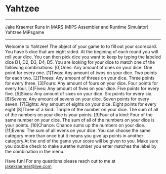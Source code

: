 # Yahtzee
******************************************************************************
Jake Kraemer
Runs in MARS (MIPS Assembler and Runtime Simulator)
Yahtzee MiPsgame
*******************************************************************************
Welcome to Yahtzee! The object of your game to to fill out your scorecard. You
have 5 dice that are eight sided. At the begining of each round you will roll 
your dice. You can then pick dice you want to keep by typing the labeled dice 
D1, D2, D3, D4, D5. You are looking for your dice to match one of the following
combinations:
[0]Ones: Any amount of ones on your dice. One point for every one.
[1]Twos: Any amount of twos on your dice. Two points for each two.
[2]Threes: Any amount of threes on your dice. Three points for every three.
[3]Fours: Any amount of fours on your dice. Four points for every four.
[4]Fives: Any amount of fives on your dice. Five points for every five.
[5]Sixes: Any amount of sixes on your dice. Six points for every six.
[6}Sevens: Any amount of sevens on your dice. Seven points for every seven.
[7]Eights: Any amount of eights on your dice. Eight points for every eight
[8]Three of a kind: Thriple of the number on your dice. The sum of all of the
numbers on your dice is your points.
[9]Four of a kind: Four of the same number on your dice. The sum of all of the
numbers on your dice is your points.
[10]Chance: Chance sums up the numbers on your dice.
[11]Evens: The sum of all evens on your dice.
You can choose the same category more than once but it means you give up points
in another category.At the end of the game your score will be given to you. Make
sure you double check to make surethe number you enter matches the label by the combination in the menu.

Have fun!
For any questions please reach out to me at jakekraemer@live.com

